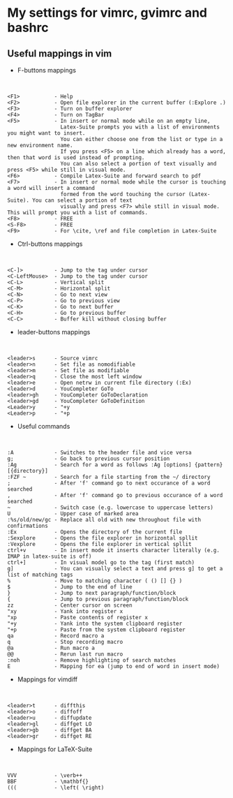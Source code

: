 My settings for vimrc, gvimrc and bashrc
========================================


Useful mappings in vim
------------

- F-buttons mappings

&nbsp;

	<F1>           - Help
    <F2>           - Open file explorer in the current buffer (:Explore .)
    <F3>           - Turn on buffer explorer
    <F4>           - Turn on TagBar
    <F5>           - In insert or normal mode while on an empty line, 
	                 Latex-Suite prompts you with a list of environments you might want to insert. 
					 You can either choose one from the list or type in a new environment name. 
					 If you press <F5> on a line which already has a word, then that word is used instead of prompting.
					 You can also select a portion of text visually and press <F5> while still in visual mode.
    <F6>           - Compile Latex-Suite and forward search to pdf
    <F7>           - In insert or normal mode while the cursor is touching a word will insert a command 
	                 formed from the word touching the cursor (Latex-Suite). You can select a portion of text 
					 visually and press <F7> while still in visual mode. This will prompt you with a list of commands.
    <F8>           - FREE
	<S-F8>         - FREE
    <F9>           - For \cite, \ref and file completion in Latex-Suite

- Ctrl-buttons mappings

&nbsp;

    <C-]>          - Jump to the tag under cursor
    <C-LeftMouse>  - Jump to the tag under cursor
    <C-L>          - Vertical split
    <C-M>          - Horizontal split
    <C-N>          - Go to next view
    <C-P>          - Go to previous view
    <C-K>          - Go to next buffer
    <C-H>          - Go to previous buffer
    <C-C>          - Buffer kill without closing buffer


- leader-buttons mappings 

&nbsp;

    <leader>s      - Source vimrc
    <leader>n      - Set file as nomodifiable
    <leader>m      - Set file as modifiable
    <leader>q      - Close the most left window
    <leader>e      - Open netrw in current file directory (:Ex)
    <leader>d      - YouCompleter GoTo
    <leader>gh     - YouCompleter GoToDeclaration
    <leader>gd     - YouCompleter GoToDefinition
    <Leader>y      - "+y
    <Leader>p      - "+p

- Useful commands

&nbsp;

    :A             - Switches to the header file and vice versa
    g;             - Go back to previous cursor position
    :Ag            - Search for a word as follows :Ag [options] {pattern} [{directory}]
    :FZF ~         - Search for a file starting from the ~/ directory
    ;              - After 'f' command go to next occurance of a word searched
    ,              - After 'f' command go to previous occurance of a word searched
	~              - Switch case (e.g. lowercase to uppercase letters)
	U              - Upper case of marked area
	:%s/old/new/gc - Replace all old with new throughout file with confirmations
	:Ex            - Opens the directory of the current file
	:Sexplore      - Opens the file explorer in horizontal spllit
	:Vexplore      - Opens the file explorer in vertical spllit
	ctrl+v         - In insert mode it inserts character literally (e.g. IMAP in latex-suite is off) 
	ctrl+]         - In visual model go to the tag (first match)
	g]             - You can visually select a text and press g] to get a list of matching tags
	%              - Move to matching character ( () [] {} )
	$              - Jump to the end of line
    }              - Jump to next paragraph/function/block
    {              - Jump to previous paragraph/function/block
	zz             - Center cursor on screen
	"xy            - Yank into register x
	"xp            - Paste contents of register x
	"+y            - Yank into the system clipboard register
	"+p            - Paste from the system clipboard register
	qa             - Record macro a
	q              - Stop recording macro
	@a             - Run macro a
	@@             - Rerun last run macro
	:noh           - Remove highlighting of search matches
	E              - Mapping for ea (jump to end of word in insert mode)

- Mappings for vimdiff

&nbsp;

	<leader>t      - diffthis
	<leader>o      - diffoff
	<leader>u      - diffupdate
	<leader>gl     - diffget LO
	<leader>gb     - diffget BA
	<leader>gr     - diffget RE

- Mappings for LaTeX-Suite

&nbsp;

	VVV            - \verb++
	BBF            - \mathbf{}
	(((            - \left( \right)
